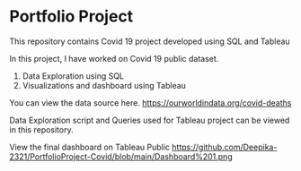 # Portfolio Project
This repository contains Covid 19 project developed using SQL and Tableau

In this project, I have worked on Covid 19 public dataset.

1. Data Exploration using SQL
2. Visualizations and dashboard using Tableau

You can view the data source here.
https://ourworldindata.org/covid-deaths

Data Exploration script and Queries used for Tableau project can be viewed in this repository.

View the final dashboard on Tableau Public https://github.com/Deepika-2321/PortfolioProject-Covid/blob/main/Dashboard%201.png


